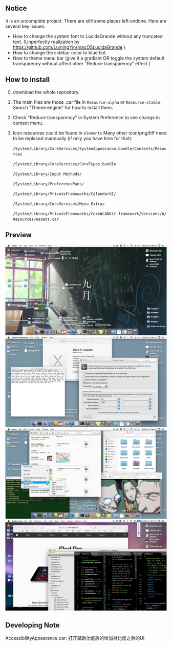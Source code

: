 ## Notice
It is an uncomplete project. There are still some places left undone. Here are several key issues:

* How to change the system font to LucidaGrande without any truncated text. (Unperfectly realization by  https://github.com/LumingYin/macOSLucidaGrande )
* How to change the sidebar color to blue tint.
* How to theme menu bar (give it a gradiant OR toggle the system default transparency without affect other "Reduce transparency" effect )



## How to install
0. download the whole repository.
1. The main files are those .car file in `Resource-alpha` or `Resource-stable`. Search "Theme engine" for how to install them.
2. Check "Reduce transparency" in System Preference to see change in context menu.


3. Icon resources could be found in `elements`
   Many other icon/png/tiff need to be replaced mannually (if only you have time for that):

   `/System/Library/CoreServices/SystemAppearance.bundle/Contents/Resources`

   `/System/Library/CoreServices/CoreTypes.bundle`

   `/System/Library/Input Methods/`

   `/System/Library/PreferencePans/`

   `/System/Library/PrivateFrameworks/CalendarUI/`

   `/System/Library/CoreServices/Menu Extras`

   `/System/Library/PrivateFrameworks/CoreWLANKit.framework/Versions/A/Resources/Assets.car`



## Preview

![alt text](preview/0desktop.png "Desktop")
![alt text](preview/Text+SysInfo+SysPref.png "Text+SysInfo+SysPref")
![alt text](preview/Note+Terminal+Preview+Finder.png "Note+Terminal+Preview+Finder")
![alt text](preview/safari.png "Safari+Sublime")




## Developing Note
AccessibilityAppearance.car: 打开辅助功能后的增加对比度之后的UI

